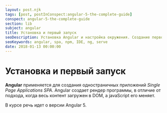 ```yaml
---
layout: post.njk
tags: [post, postInConspect:angular-5-the-complete-guide]
conspect: angular-5-the-complete-guide
section: lib
subject: angular
title: Установка и первый запуск
seoDescription: Установка Angular и настройка окружения. Создание первого приложения на Angular.
seoKeywords: angular, spa, npm, IDE, ng, serve
date: 2018-01-13 00:00:00
---
```

# Установка и первый запуск

**Angular** применяется для создания одностраничных приложений *Single Page Applications SPA*.
Angular создает рендер программы, в отличие от подхода, когда весь контент загружен в DOM, а javaScript его меняет.

В курсе речь идет о версии Angular 5.
